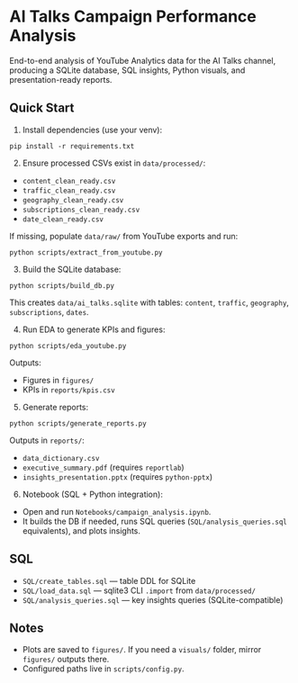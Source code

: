 # AI Talks Campaign Performance Analysis

End-to-end analysis of YouTube Analytics data for the AI Talks channel, producing a SQLite database, SQL insights, Python visuals, and presentation-ready reports.

## Quick Start

1) Install dependencies (use your venv):
```
pip install -r requirements.txt
```

2) Ensure processed CSVs exist in `data/processed/`:
- `content_clean_ready.csv`
- `traffic_clean_ready.csv`
- `geography_clean_ready.csv`
- `subscriptions_clean_ready.csv`
- `date_clean_ready.csv`

If missing, populate `data/raw/` from YouTube exports and run:
```
python scripts/extract_from_youtube.py
```

3) Build the SQLite database:
```
python scripts/build_db.py
```
This creates `data/ai_talks.sqlite` with tables: `content`, `traffic`, `geography`, `subscriptions`, `dates`.

4) Run EDA to generate KPIs and figures:
```
python scripts/eda_youtube.py
```
Outputs:
- Figures in `figures/`
- KPIs in `reports/kpis.csv`

5) Generate reports:
```
python scripts/generate_reports.py
```
Outputs in `reports/`:
- `data_dictionary.csv`
- `executive_summary.pdf` (requires `reportlab`)
- `insights_presentation.pptx` (requires `python-pptx`)

6) Notebook (SQL + Python integration):
- Open and run `Notebooks/campaign_analysis.ipynb`.
- It builds the DB if needed, runs SQL queries (`SQL/analysis_queries.sql` equivalents), and plots insights.

## SQL
- `SQL/create_tables.sql` — table DDL for SQLite
- `SQL/load_data.sql` — sqlite3 CLI `.import` from `data/processed/`
- `SQL/analysis_queries.sql` — key insights queries (SQLite-compatible)

## Notes
- Plots are saved to `figures/`. If you need a `visuals/` folder, mirror `figures/` outputs there.
- Configured paths live in `scripts/config.py`.
